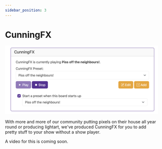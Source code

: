 ```yaml
---
sidebar_position: 3
---
```


# CunningFX

![Baldrick17 Web Interface CunningfX ](../img/cunningfx.png)

With more and more of our community putting pixels on their house all year round or producing lightart, we've produced CunningFX for you to add pretty stuff to your show without a show player. 

A video for this is coming soon.